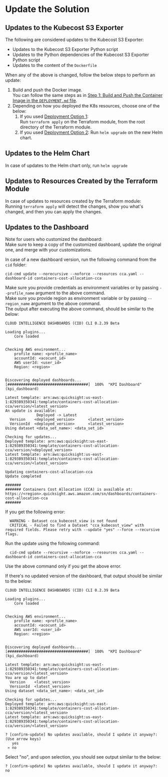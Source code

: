 # Update the Solution

## Updates to the Kubecost S3 Exporter

The following are considered updates to the Kubecost S3 Exporter:

* Updates to the Kubecost S3 Exporter Python script
* Updates to the Python dependencies of the Kubecost S3 Exporter Python script
* Updates to the content of the `Dockerfile`

When any of the above is changed, follow the below steps to perform an update:

1. Build and push the Docker image.  
You can follow the same steps as in [Step 1: Build and Push the Container Image in the `DEPLOYMENT.md` file](DEPLOYMENT.md/.#step-1-build-and-push-the-container-image).
2. Depending on how you deployed the K8s resources, choose one of the below:
   1. If you used [Deployment Option 1](DEPLOYMENT.md/.#deployment-option-1):  
      Run `terraform apply` on the Terraform module, from the root directory of the Terraform module.
   2. If you used [Deployment Option 2](DEPLOYMENT.md/.#deployment-option-2):
      Run `helm upgrade` on the new Helm chart.

## Updates to the Helm Chart

In case of updates to the Helm chart only, run `helm upgrade`

## Updates to Resources Created by the Terraform Module

In case of updates to resources created by the Terraform module:  
Running `terraform apply` will detect the changes, show you what's changed, and then you can apply the changes. 

## Updates to the Dashboard

Note for users who customized the dashboard:  
Make sure to keep a copy of the customized dashboard, update the original one, and merge with your customizations.

In case of a new dashboard version, run the following command from the `cid` folder:

    cid-cmd update --norecursive --noforce --resources cca.yaml --dashboard-id containers-cost-allocation-cca


Make sure you provide credentials as environment variables or by passing `--profile_name` argument to the above command.  
Make sure you provide region as environment variable or by passing `--region_name` argument to the above command.  
The output after executing the above command, should be similar to the below:


    CLOUD INTELLIGENCE DASHBOARDS (CID) CLI 0.2.39 Beta
    
    Loading plugins...
        Core loaded
    
    
    Checking AWS environment...
        profile name: <profile_name>
        accountId: <acocunt_id>
        AWS userId: <user_id>
        Region: <region>
    
    
    Discovering deployed dashboards...  [####################################]  100%  "KPI Dashboard" (kpi_dashboard)
    
    Latest template: arn:aws:quicksight:us-east-1:829389350341:template/containers-cost-allocation-cca/version/<latest_version>
    An update is available:
                  Deployed -> Latest
      Version    <deployed_version>      <latest_version>
      VersionId  <deployed_version>      <latest_version>
    Using dataset <data_set_name>: <data_set_id>
    
    Checking for updates...
    Deployed template: arn:aws:quicksight:us-east-1:829389350341:template/containers-cost-allocation-cca/version/<deployed_version>
    Latest template: arn:aws:quicksight:us-east-1:829389350341:template/containers-cost-allocation-cca/version/<latest_version>
    
    Updating containers-cost-allocation-cca
    Update completed
    
    #######
    ####### Containers Cost Allocation (CCA) is available at: https://<region>.quicksight.aws.amazon.com/sn/dashboards/containers-cost-allocation-cca
    #######

If you get the following error:

      WARNING - Dataset cca_kubecost_view is not found
      CRITICAL - Failed to find a Dataset "cca_kubecost_view" with required fields. Please retry with --update "yes" --force --recursive flags.

Run the update using the following command:

      cid-cmd update --recursive --noforce --resources cca.yaml --dashboard-id containers-cost-allocation-cca

Use the above command only if you get the above error.

If there's no updated version of the dashboard, that output should be similar to the below:


    CLOUD INTELLIGENCE DASHBOARDS (CID) CLI 0.2.39 Beta
    
    Loading plugins...
        Core loaded
    
    
    Checking AWS environment...
        profile name: <profile_name>
        accountId: <acocunt_id>
        AWS userId: <user_id>
        Region: <region>
    
    
    Discovering deployed dashboards...  [####################################]  100%  "KPI Dashboard" (kpi_dashboard)
    
    Latest template: arn:aws:quicksight:us-east-1:829389350341:template/containers-cost-allocation-cca/version/<latest_version>
    You are up to date!
      Version    <latest_version>
      VersionId  <latest_version>
    Using dataset <data_set_name>: <data_set_id>
    
    Checking for updates...
    Deployed template: arn:aws:quicksight:us-east-1:829389350341:template/containers-cost-allocation-cca/version/<latest_version>
    Latest template: arn:aws:quicksight:us-east-1:829389350341:template/containers-cost-allocation-cca/version/<latest_version>
    
    ? [confirm-update] No updates available, should I update it anyway?: (Use arrow keys)
       yes
     » no

Select "no", and upon selection, you should see output similar to the below:


    ? [confirm-update] No updates available, should I update it anyway?: no